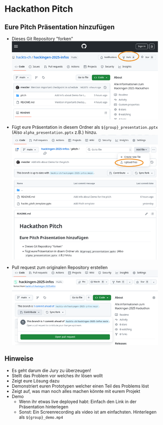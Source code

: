 # Hackathon Pitch

## Eure Pitch Präsentation hinzufügen

 * Dieses Git Repository "forken"
   ![](./github-project-forken.png)
   
 * Fügt eure Präsentation in diesem Ordner als `${group}_presentation.pptx` (Also `alpha_presentation.pptx` z.B.) hinzu.
   ![](./github-upload-files.png)

 * Pull request zum originalen Repository erstellen
   ![](./github-open-pull-request.png)

## Hinweise

 * Es geht darum die Jury zu überzeugen!
 * Stellt das Problem vor welches ihr lösen wollt
 * Zeigt eure Lösung dazu
 * Demonstriert euren Prototypen welcher einen Teil des Problems löst
 * Zeigt auf, was man noch alles machen könnte mit eurem Projekt
 * Demo
   * Wenn ihr etwas live deployed habt: Einfach den Link in der Präsentation hinterlegen
   * Sonst: Ein Screenrecording als video ist am einfachsten. Hinterlegen als `${group}_demo.mp4`
